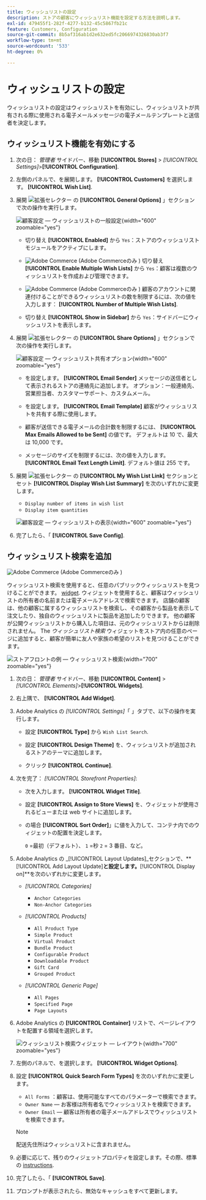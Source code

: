 ```yaml
---
title: ウィッシュリストの設定
description: ストアの顧客にウィッシュリスト機能を設定する方法を説明します。
exl-id: 479455f1-282f-4277-b132-45c5867fb21c
feature: Customers, Configuration
source-git-commit: 8b5af316ab1d2e632ed5fc2066974326830ab3f7
workflow-type: tm+mt
source-wordcount: '533'
ht-degree: 0%

---
```


# ウィッシュリストの設定

ウィッシュリストの設定はウィッシュリストを有効にし、ウィッシュリストが共有される際に使用される電子メールメッセージの電子メールテンプレートと送信者を決定します。

## ウィッシュリスト機能を有効にする

1. 次の日： _管理者_ サイドバー、移動 **[!UICONTROL Stores]** > _[!UICONTROL Settings]_>**[!UICONTROL Configuration]**.

1. 左側のパネルで、を展開します。 **[!UICONTROL Customers]** を選択します。 **[!UICONTROL Wish List]**.

1. 展開 ![拡張セレクター](../assets/icon-display-expand.png) の **[!UICONTROL General Options]** 」セクションで次の操作を実行します。

   ![顧客設定 — ウィッシュリストの一般設定](../configuration-reference/customers/assets/wishlist-general-options.png){width="600" zoomable="yes"}

   - 切り替え **[!UICONTROL Enabled]** から `Yes`：ストアのウィッシュリストモジュールをアクティブにします。

   - ![Adobe Commerce](../assets/adobe-logo.svg) (Adobe Commerceのみ ) 切り替え **[!UICONTROL Enable Multiple Wish Lists]** から `Yes`：顧客は複数のウィッシュリストを作成および管理できます。

   - ![Adobe Commerce](../assets/adobe-logo.svg) (Adobe Commerceのみ ) 顧客のアカウントに関連付けることができるウィッシュリストの数を制限するには、次の値を入力します： **[!UICONTROL Number of Multiple Wish Lists]**.

   - 切り替え **[!UICONTROL Show in Sidebar]** から `Yes`：サイドバーにウィッシュリストを表示します。

1. 展開 ![拡張セレクター](../assets/icon-display-expand.png) の **[!UICONTROL Share Options]** 」セクションで次の操作を実行します。

   ![顧客設定 — ウィッシュリスト共有オプション](../configuration-reference/customers/assets/wishlist-share-options.png){width="600" zoomable="yes"}

   - を設定します。 **[!UICONTROL Email Sender]** メッセージの送信者として表示されるストアの連絡先に追加します。 オプション：一般連絡先、営業担当者、カスタマーサポート、カスタムメール。

   - を設定します。 **[!UICONTROL Email Template]** 顧客がウィッシュリストを共有する際に使用します。

   - 顧客が送信できる電子メールの合計数を制限するには、 **[!UICONTROL Max Emails Allowed to be Sent]** の値です。 デフォルトは 10 で、最大は 10,000 です。

   - メッセージのサイズを制限するには、次の値を入力します。 **[!UICONTROL Email Text Length Limit]**. デフォルト値は 255 です。

1. 展開 ![拡張セレクター](../assets/icon-display-expand.png) の **[!UICONTROL My Wish List Link]** セクションとセット **[!UICONTROL Display Wish List Summary]** を次のいずれかに変更します。

   - `Display number of items in wish list`
   - `Display item quantities`

   ![顧客設定 — ウィッシュリストの表示](../configuration-reference/customers/assets/wishlist-my-wishlist-link.png){width="600" zoomable="yes"}

1. 完了したら、「 **[!UICONTROL Save Config]**.

## ウィッシュリスト検索を追加

![Adobe Commerce](../assets/adobe-logo.svg) (Adobe Commerceのみ )

ウィッシュリスト検索を使用すると、任意のパブリックウィッシュリストを見つけることができます。 [widget](../content-design/widgets.md). ウィジェットを使用すると、顧客はウィッシュリストの所有者の名前または電子メールアドレスで検索できます。 店舗の顧客は、他の顧客に属するウィッシュリストを検索し、その顧客から製品を表示して注文したり、独自のウィッシュリストに製品を追加したりできます。 他の顧客が公開ウィッシュリストから購入した項目は、元のウィッシュリストからは削除されません。 The _ウィッシュリスト検索_ ウィジェットをストア内の任意のページに追加すると、顧客が簡単に友人や家族の希望のリストを見つけることができます。

![ストアフロントの例 — ウィッシュリスト検索](./assets/storefront-wishlist-search.png){width="700" zoomable="yes"}

1. 次の日： _管理者_ サイドバー、移動 **[!UICONTROL Content]** > _[!UICONTROL Elements]_>**[!UICONTROL Widgets]**.

1. 右上隅で、 **[!UICONTROL Add Widget]**.

1. Adobe Analytics の _[!UICONTROL Settings]_「 」タブで、以下の操作を実行します。

   - 設定 **[!UICONTROL Type]** から `Wish List Search`.

   - 設定 **[!UICONTROL Design Theme]** を、ウィッシュリストが追加されるストアのテーマに追加します。

   - クリック **[!UICONTROL Continue]**.

1. 次を完了： _[!UICONTROL Storefront Properties]_:

   - 次を入力します。 **[!UICONTROL Widget Title]**.

   - 設定 **[!UICONTROL Assign to Store Views]** を、ウィジェットが使用されるビューまたは web サイトに追加します。

   - の場合 **[!UICONTROL Sort Order]**」に値を入力して、コンテナ内でのウィジェットの配置を決定します。

     `0` =最初（デフォルト）、 `1` =秒 `2` = 3 番目、など。

1. Adobe Analytics の _[!UICONTROL Layout Updates]_セクションで、**[!UICONTROL Add Layout Update]**と設定します。**[!UICONTROL Display on]**を次のいずれかに変更します。

   - _[!UICONTROL Categories]_

      - `Anchor Categories`
      - `Non-Anchor Categories`

   - _[!UICONTROL Products]_

      - `All Product Type`
      - `Simple Product`
      - `Virtual Product`
      - `Bundle Product`
      - `Configurable Product`
      - `Downloadable Product`
      - `Gift Card`
      - `Grouped Product`

   - _[!UICONTROL Generic Page]_

      - `All Pages`
      - `Specified Page`
      - `Page Layouts`

1. Adobe Analytics の **[!UICONTROL Container]** リストで、ページレイアウトを配置する領域を選択します。

   ![ウィッシュリスト検索ウィジェット — レイアウト](./assets/widget-wishlist-search-storefront.png){width="700" zoomable="yes"}

1. 左側のパネルで、を選択します。 **[!UICONTROL Widget Options]**.

1. 設定 **[!UICONTROL Quick Search Form Types]** を次のいずれかに変更します。

   - `All Forms` ：顧客は、使用可能なすべてのパラメーターで検索できます。
   - `Owner Name`  — お客様は所有者名でウィッシュリストを検索できます。
   - `Owner Email`  — 顧客は所有者の電子メールアドレスでウィッシュリストを検索できます。

   >[!NOTE]
   >
   >配送先住所はウィッシュリストに含まれません。

1. 必要に応じて、残りのウィジェットプロパティを設定します。その際、標準の [instructions](../content-design/widget-create.md).

1. 完了したら、「 **[!UICONTROL Save]**.

1. プロンプトが表示されたら、無効なキャッシュをすべて更新します。
